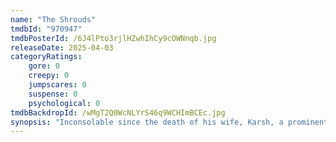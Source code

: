 ```yaml
---
name: "The Shrouds"
tmdbId: "970947"
tmdbPosterId: /6J4lPto3rjlHZwhIhCy9cOWNnqb.jpg
releaseDate: 2025-04-03
categoryRatings:
    gore: 0
    creepy: 0
    jumpscares: 0
    suspense: 0
    psychological: 0
tmdbBackdropId: /wMgT2Q0WcNLYrS46q9WCHImBCEc.jpg
synopsis: "Inconsolable since the death of his wife, Karsh, a prominent businessman, invents a revolutionary and controversial technology that enables the living to monitor their dear departed in their shrouds. One night, multiple graves, including that of Karsh’s wife, are desecrated, and he sets out to track down the perpetrators."
---
```

